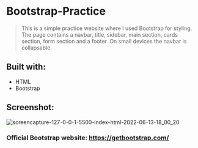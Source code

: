 # Bootstrap-Practice
> This is a simple practice website where I used Bootstrap for styling. The page contains a navbar, title, sidebar, main section, cards section, form section and a footer .On small devices the navbar is collapsable. 

## Built with:
* HTML
* Bootstrap

## Screenshot:
![screencapture-127-0-0-1-5500-index-html-2022-06-13-18_00_20](https://user-images.githubusercontent.com/79658534/173385105-9d702b75-1267-42f8-8b6f-488aaf3de2a1.png)

### Official Bootstrap website: https://getbootstrap.com/
